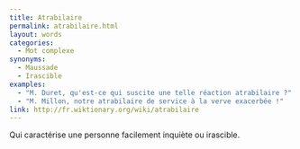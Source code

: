 ```yaml
---
title: Atrabilaire
permalink: atrabilaire.html
layout: words
categories:
  - Mot complexe
synonyms:
  - Maussade
  - Irascible
examples:
  - "M. Duret, qu'est-ce qui suscite une telle réaction atrabilaire ?"
  - "M. Millon, notre atrabilaire de service à la verve exacerbée !"
link: http://fr.wiktionary.org/wiki/atrabilaire
---
```


Qui caractérise une personne facilement inquiète ou irascible.
